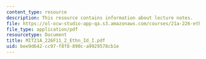 ```yaml
---
content_type: resource
description: This resource contains information about lecture notes.
file: https://ol-ocw-studio-app-qa.s3.amazonaws.com/courses/21a-226-ethnic-and-national-identity-fall-2011/bee9d642cc97f8f8890ca9929578cb1e_MIT21A_226F11_2_Ethn_Id_I.pdf
file_type: application/pdf
resourcetype: Document
title: MIT21A_226F11_2_Ethn_Id_I.pdf
uid: bee9d642-cc97-f8f8-890c-a9929578cb1e
---
```

